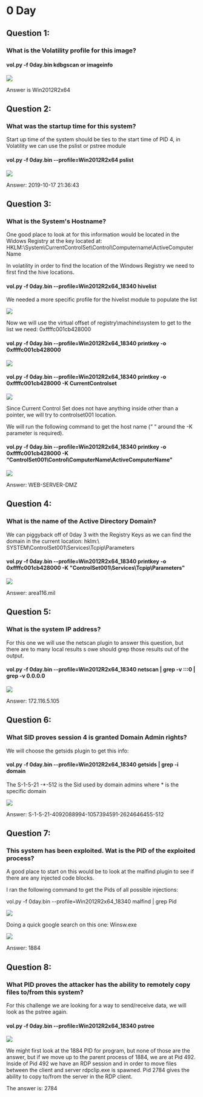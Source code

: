 # 0 Day

## Question 1:

### What is the Volatility profile for this image?

#### vol.py -f 0day.bin kdbgscan or imageinfo

![](<../.gitbook/assets/image (19) (1).png>)

Answer is Win2012R2x64

## Question 2:

### What was the startup time for this system?

Start up time of the system should be ties to the start time of PID 4, in Volatility we can use the pslist or pstree module

#### vol.py -f 0day.bin --profile=Win2012R2x64 pslist

![](<../.gitbook/assets/image (8).png>)

Answer: 2019-10-17 21:36:43

## Question 3:

### What is the System's Hostname?

One good place to look at for this information would be located in the Widows Registry at the key located at: HKLM:\System\CurrentControlSet\Control\Computername\ActiveComputerName

In volatility in order to find the location of the Windows Registry we need to first find the hive locations.

#### vol.py -f 0day.bin --profile=Win2012R2x64\_18340 hivelist

We needed a more specific profile for the hivelist module to populate the list

![](<../.gitbook/assets/image (18) (1).png>)

Now we will use the virtual offset of registry\machine\system to get to the list we need: 0xffffc001cb428000

#### vol.py -f 0day.bin --profile=Win2012R2x64\_18340 printkey -o 0xffffc001cb428000

![](<../.gitbook/assets/image (23) (1).png>)

#### vol.py -f 0day.bin --profile=Win2012R2x64\_18340 printkey -o 0xffffc001cb428000 -K CurrentControlset

![](<../.gitbook/assets/image (30) (1).png>)

Since Current Control Set does not have anything inside other than a pointer, we will try to controlset001 location.

We will run the following command to get the host name (“ “ around the -K parameter is required).

#### vol.py -f 0day.bin --profile=Win2012R2x64\_18340 printkey -o 0xffffc001cb428000 -K “ControlSet001\Control\ComputerName\ActiveComputerName"

![](<../.gitbook/assets/image (9).png>)

Answer: WEB-SERVER-DMZ

## Question 4:

### What is the name of the Active Directory Domain?

We can piggyback off of 0day 3 with the Registry Keys as we can find the domain in the current location: hklm:\ SYSTEM\ControlSet001\Services\Tcpip\Parameters

#### vol.py -f 0day.bin --profile=Win2012R2x64\_18340 printkey -o 0xffffc001cb428000 -K "ControlSet001\Services\Tcpip\Parameters"

![](<../.gitbook/assets/image (6).png>)

Answer: area116.mil

## Question 5:

### What is the system IP address?

For this one we will use the netscan plugin to answer this question, but there are to many local results s owe should grep those results out of the output.&#x20;

#### vol.py -f 0day.bin --profile=Win2012R2x64\_18340 netscan | grep -v :::0 | grep -v 0.0.0.0

![](<../.gitbook/assets/image (4) (1).png>)

Answer: 172.116.5.105

## Question 6:

### What SID proves session 4 is granted Domain Admin rights?

We will choose the getsids plugin to get this info:&#x20;

#### vol.py -f 0day.bin --profile=Win2012R2x64\_18340 getsids | grep -i domain

The S-1-5-21 -\*-512 is the Sid used by domain admins where \* is the specific domain

![](<../.gitbook/assets/image (10) (1).png>)

Answer: S-1-5-21-4092088994-1057394591-2624646455-512

## Question 7:

### This system has been exploited. Wat is the PID of the exploited process?

A good place to start on this would be to look at the malfind plugin to see if there are any injected code blocks.

I ran the following command to get the Pids of all possible injections:&#x20;

vol.py -f 0day.bin --profile=Win2012R2x64\_18340 malfind | grep Pid

![](<../.gitbook/assets/image (20).png>)

Doing a quick google search on this one: Winsw.exe

![](<../.gitbook/assets/image (5) (2).png>)

Answer: 1884

## Question 8:

### What PID proves the attacker has the ability to remotely copy files to/from this system?

For this challenge we are looking for a way to send/receive data, we will look as the pstree again.

#### vol.py -f 0day.bin --profile=Win2012R2x64\_18340 pstree

![](<../.gitbook/assets/image (32) (1).png>)

We might first look at the 1884 PID for program, but none of those are the answer, but if we move up to the parent process of 1884, we are at Pid 492. Inside of Pid 492 we have an RDP session and in order to move files between the client and server rdpclip.exe is spawned. Pid 2784 gives the ability to copy to/from the server in the RDP client.

&#x20;The answer is: 2784
